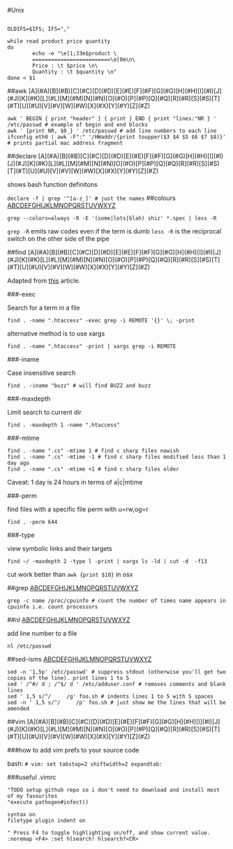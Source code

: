 #Unix

```#!/bin/bash

OLDIFS=$IFS; IFS=","

while read product price quantity
do
        echo -e "\e[1;33m$product \
        =========================\e[0m\n\
        Price : \t $price \n\
        Quantity : \t $quantity \n"
done < $1
```
<a name="A"/>
##awk
[A](#A)[B](#B)[C](#C)[D](#D)[E](#E)[F](#F)[G](#G)[H](#H)[I](#I)[J](#J)[K](#K)[L](#L)[M](#M)[N](#N)[O](#O)[P](#P)[Q](#Q)[R](#R)[S](#S)[T](#T)[U](#U)[V](#V)[W](#W)[X](#X)[Y](#Y)[Z](#Z)

```
awk ' BEGIN { print "header" } { print } END { print "lines:"NR } ' /etc/passwd # example of begin and end blocks
awk ' {print NR, $0_} ' /etc/passwd # add line numbers to each line
ifconfig eth0 | awk -F":" '/HWaddr/{print toupper($3 $4 $5 $6 $7 $8)}' # prints partial mac address fragment
```
<a name="D"/>
##declare
[A](#A)[B](#B)[C](#C)[D](#D)[E](#E)[F](#F)[G](#G)[H](#H)[I](#I)[J](#J)[K](#K)[L](#L)[M](#M)[N](#N)[O](#O)[P](#P)[Q](#Q)[R](#R)[S](#S)[T](#T)[U](#U)[V](#V)[W](#W)[X](#X)[Y](#Y)[Z](#Z)

shows bash function definitons

```declare -f | grep '^[a-z_]' # just the names```
<a name="C"/>
##colours
[A](#A)[B](#B)[C](#C)[D](#D)[E](#E)[F](#F)[G](#G)[H](#H)[I](#I)[J](#J)[K](#K)[L](#L)[M](#M)[N](#N)[O](#O)[P](#P)[Q](#Q)[R](#R)[S](#S)[T](#T)[U](#U)[V](#V)[W](#W)[X](#X)[Y](#Y)[Z](#Z)

```grep --colors=always -R -E '(some|lots|blah) shiz' *.spec | less -R```

```grep -R``` emits raw codes even if the term is dumb
```less -R``` is the reciprocal switch on the other side of the pipe

<a name="F"/>
##find
[A](#A)[B](#B)[C](#C)[D](#D)[E](#E)[F](#F)[G](#G)[H](#H)[I](#I)[J](#J)[K](#K)[L](#L)[M](#M)[N](#N)[O](#O)[P](#P)[Q](#Q)[R](#R)[S](#S)[T](#T)[U](#U)[V](#V)[W](#W)[X](#X)[Y](#Y)[Z](#Z)

Adapted from [this](http://javarevisited.blogspot.co.uk/2011/03/10-find-command-in-unix-examples-basic.html) article.

###-exec

Search for a term in a file

```find . -name ".htaccess" -exec grep -i REMOTE '{}' \; -print```

alternative method is to use xargs

```find . -name ".htaccess" -print | xargs grep -i REMOTE```


###-iname

Case insensitive search

```find . -iname "buzz" # will find BUZZ and buzz```

###-maxdepth

Limit search to current dir

```find . -maxdepth 1 -name ".htaccess"```

###-mtime


```
find . -name ".cs" -mtime 1 # find c sharp files nowish
find . -name ".cs" -mtime -1 # find c sharp files modified less than 1 day ago
find . -name ".cs" -mtime +1 # find c sharp files older

```

Caveat: 1 day is 24 hours in terms of a|c|mtime

###-perm

find files with a specific file perm with u=rw,og=r 

```find . -perm 644```

###-type

view symbolic links and their targets

```find ~/ -maxdepth 2 -type l -print | xargs ls -ld | cut -d  -f13```

cut work better than ```awk {print $10}``` in osx

##grep
[A](#A)[B](#B)[C](#C)[D](#D)[E](#E)[F](#F)[G](#G)[H](#H)[I](#I)[J](#J)[K](#K)[L](#L)[M](#M)[N](#N)[O](#O)[P](#P)[Q](#Q)[R](#R)[S](#S)[T](#T)[U](#U)[V](#V)[W](#W)[X](#X)[Y](#Y)[Z](#Z)

```
grep -c name /proc/cpuinfo # count the number of times name appears in cpuinfo i.e. count processors
```
##nl
[A](#A)[B](#B)[C](#C)[D](#D)[E](#E)[F](#F)[G](#G)[H](#H)[I](#I)[J](#J)[K](#K)[L](#L)[M](#M)[N](#N)[O](#O)[P](#P)[Q](#Q)[R](#R)[S](#S)[T](#T)[U](#U)[V](#V)[W](#W)[X](#X)[Y](#Y)[Z](#Z)

add line number to a file

```nl /etc/passwd```

##sed-isms
[A](#A)[B](#B)[C](#C)[D](#D)[E](#E)[F](#F)[G](#G)[H](#H)[I](#I)[J](#J)[K](#K)[L](#L)[M](#M)[N](#N)[O](#O)[P](#P)[Q](#Q)[R](#R)[S](#S)[T](#T)[U](#U)[V](#V)[W](#W)[X](#X)[Y](#Y)[Z](#Z)

```
sed -n '1,5p' /etc/passwd' # suppress stdout (otherwise you'll get two copies of the line). print lines 1 to 5
sed ' /^#/ d ; /^$/ d ' /etc/adduser.conf # removes comments and blank lines
sed ' 1,5 s/^/     /g' foo.sh # indents lines 1 to 5 with 5 spaces
sed -n ' 1,5 s/^/     /p' foo.sh # just show me the lines that will be amended
```

<a name="V"/>
##vim
[A](#A)[B](#B)[C](#C)[D](#D)[E](#E)[F](#F)[G](#G)[H](#H)[I](#I)[J](#J)[K](#K)[L](#L)[M](#M)[N](#N)[O](#O)[P](#P)[Q](#Q)[R](#R)[S](#S)[T](#T)[U](#U)[V](#V)[W](#W)[X](#X)[Y](#Y)[Z](#Z)

###how to add vim prefs to your source code

bash:  ```# vim: set tabstop=2 shiftwidth=2 expandtab:```

###useful .vimrc

```
"TODO setup github repo so i don't need to download and install most of my favourites 
"execute pathogen#infect()

syntax on
filetype plugin indent on

" Press F4 to toggle highlighting on/off, and show current value.
:noremap <F4> :set hlsearch! hlsearch?<CR>
```
